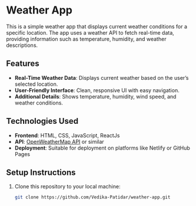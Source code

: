 # Weather App

This is a simple weather app that displays current weather conditions for a specific location. The app uses a weather API to fetch real-time data, providing information such as temperature, humidity, and weather descriptions.

## Features

- **Real-Time Weather Data**: Displays current weather based on the user’s selected location.
- **User-Friendly Interface**: Clean, responsive UI with easy navigation.
- **Additional Details**: Shows temperature, humidity, wind speed, and weather conditions.


## Technologies Used

- **Frontend**: HTML, CSS, JavaScript, ReactJs
- **API**: [OpenWeatherMap API](https://openweathermap.org/api) or similar
- **Deployment**: Suitable for deployment on platforms like Netlify or GitHub Pages

## Setup Instructions

1. Clone this repository to your local machine:
   ```bash
   git clone https://github.com/Vedika-Patidar/weather-app.git
